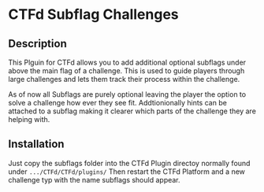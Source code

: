# CTFd Subflag Challenges

## Description
This Plguin for CTFd allows you to add additional optional subflags under above the main flag of a challenge. This is used to guide players through large challenges and lets them track their process within the challenge. 

As of now all Subflags are purely optional leaving the player the option to solve a challenge how ever they see fit. Addtionionally hints can be attached to a subflag making it clearer which parts of the challenge they are helping with.

## Installation
Just copy the subflags folder into the CTFd Plugin directoy normally found under `.../CTFd/CTFd/plugins/`
Then restart the CTFd Platform and a new challenge typ with the name subflags should appear.
